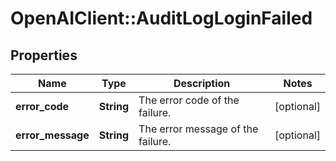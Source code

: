 # OpenAIClient::AuditLogLoginFailed

## Properties
Name | Type | Description | Notes
------------ | ------------- | ------------- | -------------
**error_code** | **String** | The error code of the failure. | [optional] 
**error_message** | **String** | The error message of the failure. | [optional] 

